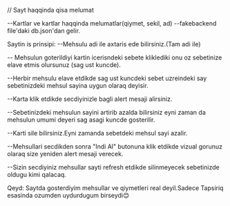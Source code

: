 // Sayt haqqinda qisa melumat 


--Kartlar ve kartlar haqqinda melumatlar(qiymet, sekil, ad) --fakebackend file'daki db.json'dan gelir.


Saytin is prinsipi: 
--Mehsulu adi ile axtaris ede bilirsiniz.(Tam adi ile)

-- Mehsulun goterildiyi kartin icerisndeki sebete kliklediki onu oz sebetinize elave etmis olursunuz (sag ust kuncde).

--Herbir mehsulu elave etdikde sag ust kuncdeki sebet uzreindeki say sebetinizdeki mehsul sayina uygun olaraq deyisir.

--Karta klik etdikde secdiyinizle bagli alert mesaji alirsiniz.

--Sebetinizdeki mehsulun sayini artirib azalda bilirsiniz eyni zaman da mehsulun umumi deyeri sag asagi kuncde gosterilir.

--Karti sile bilirsiniz.Eyni zamanda sebetdeki mehsul sayi azalir.

--Mehsullari secdikden sonra "Indi Al" butonuna klik etdikde vizual gorunuz olaraq size yeniden alert mesaji verecek.

--Sizin secdiyiniz mehsullar sayti refresh etdikde silinmeyecek sebetinizde oldugu kimi qalacaq.


Qeyd: Saytda gosterdiyim mehsullar ve qiymetleri real deyil.Sadece Tapsiriq esasinda ozumden uydurdugum birseydi😊